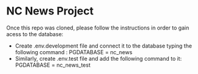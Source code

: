 # NC News Project

Once this repo was cloned, please follow the instructions in order to gain acess to the database:
- Create .env.development file and connect it to the database typing the following command : PGDATABASE = nc_news
- Similarly, create .env.test file and add the following command to it: PGDATABASE = nc_news_test


